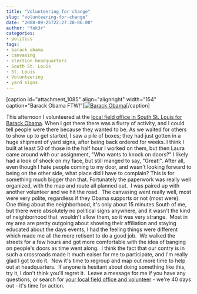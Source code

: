 ```yaml
---
title: "Volunteering for change"
slug: "volunteering-for-change"
date: "2008-09-25T22:27:28-06:00"
author: "fak3r"
categories:
- politics
tags:
- barack obama
- canvasing
- election headquarters
- South St. Louis
- St. Louis
- Volunteering
- yard signs
---
```


[caption id="attachment_1085" align="alignright" width="154" caption="Barack Obama FTW!"][![Barack Obama](http://www.fak3r.com/wp-content/uploads/2008/09/obama2.jpg)](http://www.fak3r.com/wp-content/uploads/2008/09/obama2.jpg)[/caption]

This afternoon I volunteered at the [local field office in South St. Louis for Barack Obama](http://my.barackobama.com/page/event/detail/localfieldoffice/4wkrk).  When I got there there was a flurry of activity, and I could tell people were there because they wanted to be.  As we waited for others to show up to get started, I saw a pile of boxes; they had just gotten in a huge shipment of yard signs, after being back ordered for weeks.  I think I built at least 50 of those in the half hour I worked on them, but then Laura came around with our assignment, "Who wants to knock on doors?"  I likely had a look of shock on my face, but still manged to say, "Great!".  After all, even though I hate people coming to my door, and wasn't looking forward to being on the other side, what place did I have to complain?  This is for something much bigger than that.  Fortunately the paperwork was really well organized, with the map and route all planned out.  I was paired up with another volunteer and we hit the road.  The canvasing went really well, most were very polite, regardless if they Obama supports or not (most were).  One thing about the neighborhood, it's only about 15 minutes South of me, but there were absolutely no political signs anywhere, and it wasn't the kind of neighborhood that  wouldn't allow them, so it was very strange.  Most in my area are pretty outgoing about showing their affiliation and staying educated about the days events, I had the feeling things were different which made me all the more retisent to do a good job.  We walked the streets for a few hours and got more comfortable with the idea of banging on people's doors as time went along.  I think the fact that our contry is in such a crossroads made it much eaiser for me to participate, and I'm really glad I got to do it.  Now it's time to regroup and map out more time to help out at headquarters.  If anyone is hesitant about doing something like this, try it, I don't think you'll regret it.  Leave a message for me if you have any questions, or search for [your local field office and volunteer](http://my.barackobama.com/page/event/detail/localfieldoffice/4wkrk) - we're 40 days out - it's time for action.
